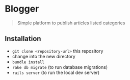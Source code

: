# Blogger
> Simple platform to publish articles listed categories

## Installation

* `git clone <repository-url>` this repository
* change into the new directory
* `bundle install`
* `rake db migrate` (to run database migrations)
* `rails server` (to run the local dev server)